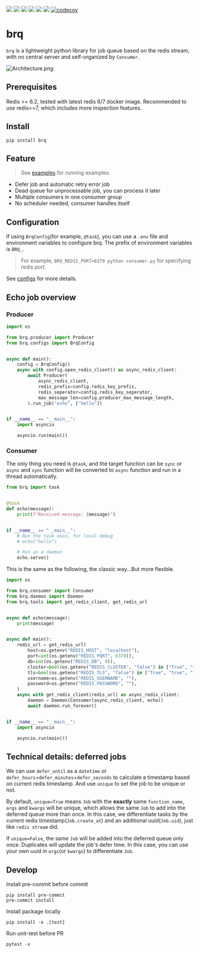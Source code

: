 ![](https://img.shields.io/github/license/wh1isper/brq)
![](https://img.shields.io/github/v/release/wh1isper/brq)
![](https://img.shields.io/docker/image-size/wh1isper/brq)
![](https://img.shields.io/pypi/dm/brq)
![](https://img.shields.io/github/last-commit/wh1isper/brq)
![](https://img.shields.io/pypi/pyversions/brq)
[![codecov](https://codecov.io/gh/Wh1isper/brq/graph/badge.svg?token=84A7BQZIS2)](https://codecov.io/gh/Wh1isper/brq)

# brq

`brq` is a lightweight python library for job queue based on the redis stream, with no central server and self-organized by `Consumer`.

![Architecture.png](./assets/Architecture.png)

## Prerequisites

Redis >= 6.2, tested with latest redis 6/7 docker image. Recommended to use redis>=7, which includes more inspection features.

## Install

`pip install brq`

## Feature

> See [examples](%22./examples%22) for running examples.

- Defer job and automatic retry error job
- Dead queue for unprocessable job, you can process it later
- Multiple consumers in one consumer group
- No scheduler needed, consumer handles itself

## Configuration

If using `BrqConfig`(for example, `@task`), you can use a `.env` file and environment variables to configure brq. The prefix of environment variables is `BRQ_`.

> For example, `BRQ_REDIS_PORT=6379 python consumer.py` for specifying redis port.

See [configs](./brq/configs.py) for more details.

## Echo job overview

### Producer

```python
import os

from brq.producer import Producer
from brq.configs import BrqConfig


async def main():
    config = BrqConfig()
    async with config.open_redis_client() as async_redis_client:
        await Producer(
            async_redis_client,
            redis_prefix=config.redis_key_prefix,
            redis_seperator=config.redis_key_seperator,
            max_message_len=config.producer_max_message_length,
        ).run_job("echo", ["hello"])


if __name__ == "__main__":
    import asyncio

    asyncio.run(main())
```

### Consumer

The only thing you need is `@task`, and the target function can be `sync` or `async` and `sync` function will be converted to `async` function and run in a thread automatically.

```python
from brq import task


@task
def echo(message):
    print(f"Received message: {message}")


if __name__ == "__main__":
    # Run the task once, for local debug
    # echo("hello")

    # Run as a daemon
    echo.serve()
```

This is the same as the following, the classic way...But more flexible.

```python
import os

from brq.consumer import Consumer
from brq.daemon import Daemon
from brq.tools import get_redis_client, get_redis_url


async def echo(message):
    print(message)


async def main():
    redis_url = get_redis_url(
        host=os.getenv("REDIS_HOST", "localhost"),
        port=int(os.getenv("REDIS_PORT", 6379)),
        db=int(os.getenv("REDIS_DB", 0)),
        cluster=bool(os.getenv("REDIS_CLUSTER", "false") in ["True", "true", "1"]),
        tls=bool(os.getenv("REDIS_TLS", "false") in ["True", "true", "1"]),
        username=os.getenv("REDIS_USERNAME", ""),
        password=os.getenv("REDIS_PASSWORD", ""),
    )
    async with get_redis_client(redis_url) as async_redis_client:
        daemon = Daemon(Consumer(async_redis_client, echo))
        await daemon.run_forever()


if __name__ == "__main__":
    import asyncio

    asyncio.run(main())
```

## Technical details: deferred jobs

We can use `defer_until` as a `datetime` or `defer_hours`+`defer_minutes`+`defer_seconds` to calculate a timestamp based on current redis timestamp. And use `unique` to set the job to be unique or not.

By default, `unique=True` means `Job` with the **exactly** same `function_name`, `args` and `kwargs` will be unique, which allows the same `Job` to add into the deferred queue more than once. In this case, we differentiate tasks by the current redis timestamp(`Job.create_at`) and an additional uuid(`Job.uid`), just like `redis stream` did.

If `unique=False`, the same `Job` will be added into the deferred queue only once. Duplicates will update the job's defer time. In this case, you can use your own uuid in `args`(or `kwargs`) to differentiate `Job`.

## Develop

Install pre-commit before commit

```
pip install pre-commit
pre-commit install
```

Install package locally

```
pip install -e .[test]
```

Run unit-test before PR

```
pytest -v
```

